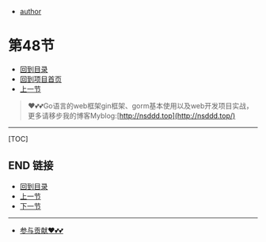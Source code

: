 + [author](https://github.com/3293172751)
# 第48节
+ [回到目录](../README.md)
+ [回到项目首页](../../README.md)
+ [上一节](47.md)
> ❤️💕💕Go语言的web框架gin框架、gorm基本使用以及web开发项目实战，更多请移步我的博客Myblog:[http://nsddd.top](http://nsddd.top/)
---
[TOC]





## END 链接
+ [回到目录](../README.md)
+ [上一节](47.md)
+ [下一节](49.md)
---
+ [参与贡献❤️💕💕](https://github.com/3293172751/Block_Chain/blob/master/Git/git-contributor.md)